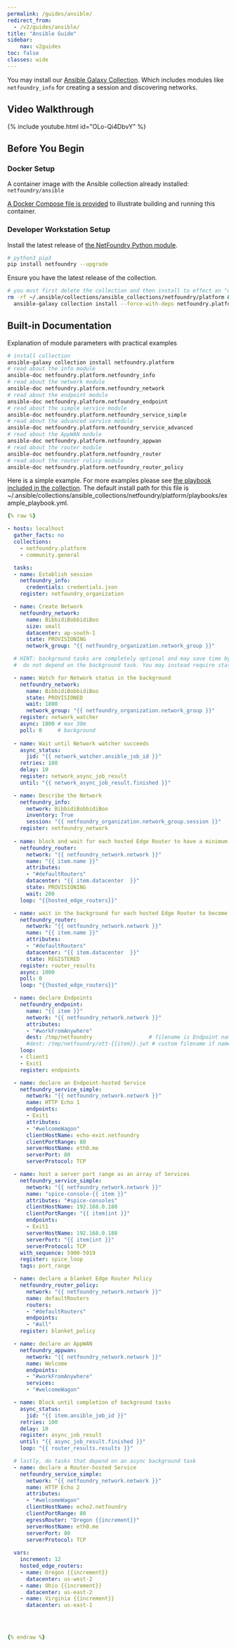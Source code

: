 ```yaml
---
permalink: /guides/ansible/
redirect_from:
  - /v2/guides/ansible/
title: "Ansible Guide"
sidebar:
    nav: v2guides
toc: false
classes: wide
---
```


You may install our [Ansible Galaxy Collection](https://galaxy.ansible.com/netfoundry/platform). Which includes modules like `netfoundry_info` for creating a session and discovering networks.

## Video Walkthrough
{% include youtube.html id="OLo-Qi4DbvY" %}

## Before You Begin

### Docker Setup

A container image with the Ansible collection already installed: `netfoundry/ansible`

[A Docker Compose file is provided](https://github.com/netfoundry/ansible-collection/blob/main/docker-compose.yml) to illustrate building and running this container.

### Developer Workstation Setup

Install the latest release of [the NetFoundry Python module](/guides/python).

```bash
# python3 pip3
pip install netfoundry --upgrade
```

Ensure you have the latest release of the collection.

```bash
# you must first delete the collection and then install to effect an "upgrade"
rm -rf ~/.ansible/collections/ansible_collections/netfoundry/platform && \
  ansible-galaxy collection install --force-with-deps netfoundry.platform
```

## Built-in Documentation

Explanation of module parameters with practical examples

```bash
# install collection
ansible-galaxy collection install netfoundry.platform
# read about the info module
ansible-doc netfoundry.platform.netfoundry_info
# read about the network module
ansible-doc netfoundry.platform.netfoundry_network
# read about the endpoint module
ansible-doc netfoundry.platform.netfoundry_endpoint
# read about the simple service module
ansible-doc netfoundry.platform.netfoundry_service_simple
# read about the advanced service module
ansible-doc netfoundry.platform.netfoundry_service_advanced
# read about the AppWAN module
ansible-doc netfoundry.platform.netfoundry_appwan
# read about the router module
ansible-doc netfoundry.platform.netfoundry_router
# read about the router rolicy module
ansible-doc netfoundry.platform.netfoundry_router_policy
```

Here is a simple example. For more examples please see [the playbook included in the collection](https://github.com/netfoundry/developer-tools/blob/master/ansible_collections/netfoundry/platform/playbooks/example_playbook.yml). The default install path for this file is ~/.ansible/collections/ansible_collections/netfoundry/platform/playbooks/example_playbook.yml.

```yaml
{% raw %}

- hosts: localhost
  gather_facts: no
  collections:
    - netfoundry.platform
    - community.general

  tasks:
  - name: Establish session
    netfoundry_info:
      credentials: credentials.json
    register: netfoundry_organization

  - name: Create Network
    netfoundry_network:
      name: BibbidiBobbidiBoo
      size: small
      datacenter: ap-south-1
      state: PROVISIONING
      network_group: "{{ netfoundry_organization.network_group }}"

  # HINT: background tasks are completely optional and may save time by performing other operations in parallel that
  #  do not depend on the background task. You may instead require state=PROVISIONED to block until the task is complete.

  - name: Watch for Network status in the background
    netfoundry_network:
      name: BibbidiBobbidiBoo
      state: PROVISIONED
      wait: 1800
      network_group: "{{ netfoundry_organization.network_group }}"
    register: network_watcher
    async: 1800 # max 30m
    poll: 0     # background
      
  - name: Wait until Network watcher succeeds 
    async_status:
      jid: "{{ network_watcher.ansible_job_id }}"
    retries: 180
    delay: 10
    register: network_async_job_result
    until: "{{ network_async_job_result.finished }}"

  - name: Describe the Network
    netfoundry_info:
      network: BibbidiBobbidiBoo
      inventory: True
      session: "{{ netfoundry_organization.network_group.session }}"
    register: netfoundry_network
    
  - name: block and wait for each hosted Edge Router to have a minimum state of PROVISIONING
    netfoundry_router:
      network: "{{ netfoundry_network.network }}"
      name: "{{ item.name }}"
      attributes: 
      - "#defaultRouters"
      datacenter: "{{ item.datacenter  }}"
      state: PROVISIONING
      wait: 200
    loop: "{{hosted_edge_routers}}"

  - name: wait in the background for each hosted Edge Router to become REGISTERED
    netfoundry_router:
      network: "{{ netfoundry_network.network }}"
      name: "{{ item.name }}"
      attributes: 
      - "#defaultRouters"
      datacenter: "{{ item.datacenter  }}"
      state: REGISTERED
    register: router_results
    async: 1000
    poll: 0
    loop: "{{hosted_edge_routers}}"

  - name: declare Endpoints
    netfoundry_endpoint:
      name: "{{ item }}"
      network: "{{ netfoundry_network.network }}"
      attributes:
      - "#workFromAnywhere"
      dest: /tmp/netfoundry                  # filename is Endpoint name if dest is a directory
      #dest: /tmp/netfoundry/ott-{{item}}.jwt # custom filename if name is like *.jwt
    loop:
    - Client1
    - Exit1
    register: endpoints

  - name: declare an Endpoint-hosted Service
    netfoundry_service_simple:
      network: "{{ netfoundry_network.network }}"
      name: HTTP Echo 1
      endpoints: 
      - Exit1
      attributes: 
      - "#welcomeWagon"
      clientHostName: echo-exit.netfoundry
      clientPortRange: 80
      serverHostName: eth0.me
      serverPort: 80
      serverProtocol: TCP

  - name: host a server port range as an array of Services
    netfoundry_service_simple:
      network: "{{ netfoundry_network.network }}"
      name: "spice-console-{{ item }}"
      attributes: "#spice-consoles"
      clientHostName: 192.168.0.188
      clientPortRange: "{{ item|int }}"
      endpoints: 
      - Exit1
      serverHostName: 192.168.0.188
      serverPort: "{{ item|int }}"
      serverProtocol: TCP
    with_sequence: 5900-5919
    register: spice_loop
    tags: port_range

  - name: declare a blanket Edge Router Policy
    netfoundry_router_policy:
      network: "{{ netfoundry_network.network }}"
      name: defaultRouters
      routers:
      - "#defaultRouters"
      endpoints:
      - "#all"
    register: blanket_policy

  - name: declare an AppWAN
    netfoundry_appwan:
      network: "{{ netfoundry_network.network }}"
      name: Welcome
      endpoints:
      - "#workFromAnywhere"
      services:
      - "#welcomeWagon"

  - name: Block until completion of background tasks
    async_status:
      jid: "{{ item.ansible_job_id }}"
    retries: 100
    delay: 10
    register: async_job_result
    until: "{{ async_job_result.finished }}"
    loop: "{{ router_results.results }}"

  # lastly, do tasks that depend on an async background task
  - name: declare a Router-hosted Service
    netfoundry_service_simple:
      network: "{{ netfoundry_network.network }}"
      name: HTTP Echo 2
      attributes: 
      - "#welcomeWagon"
      clientHostName: echo2.netfoundry
      clientPortRange: 80
      egressRouter: "Oregon {{increment}}"
      serverHostName: eth0.me
      serverPort: 80
      serverProtocol: TCP
    
  vars:
    increment: 12
    hosted_edge_routers:
    - name: Oregon {{increment}}
      datacenter: us-west-2
    - name: Ohio {{increment}}
      datacenter: us-east-2
    - name: Virginia {{increment}}
      datacenter: us-east-1
      


    
{% endraw %}
```
